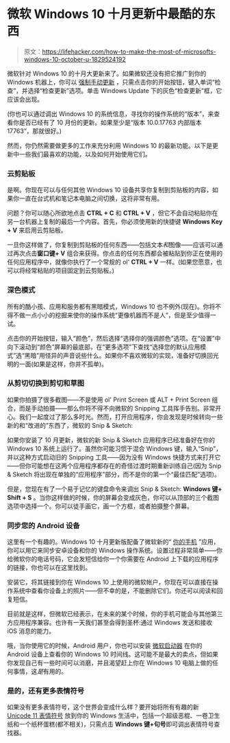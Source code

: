 # 微软 Windows 10 十月更新中最酷的东西

> 原文：<https://lifehacker.com/how-to-make-the-most-of-microsofts-windows-10-october-u-1829524192>

微软针对 Windows 10 的十月大更新来了。如果微软还没有把它推广到你的 Windows 机器上，你可以 [强制手动更新](https://blogs.windows.com/windowsexperience/2018/10/02/how-to-get-the-windows-10-october-2018-update/) ，只需点击你的开始按钮，键入单词“检查”，并选择“检查更新”选项。单击 Windows Update 下的灰色“检查更新”框，它应该会出现。



(你也可以通过调出 Windows 10 的系统信息，寻找你的操作系统的“版本”，来查看你是否已经有了 10 月份的更新。如果至少是“版本 10.0.17763 内部版本 17763”，那就很好。)

然而，你仍然需要做更多的工作来充分利用 Windows 10 的最新功能。以下是更新中一些我们最喜欢的功能，以及如何开始使用它们。

### 云剪贴板

是啊。你现在可以与任何其他 Windows 10 设备共享你复制到剪贴板的内容，如果你一直在台式机和笔记本电脑之间切换，这将非常有用。

问题？你可以随心所欲地点击 **CTRL + C** 和 **CTRL + V** ，但它不会自动粘贴你在另一台机器上复制的最后一个内容。首先，你必须使用新的快捷键 **Windows Key + V** 来启用云剪贴板。

一旦你这样做了，你复制到剪贴板的任何东西——包括文本*和*图像——应该可以通过再次点击**窗口键+ V** 组合来获得。你点击的任何东西都会被粘贴到你正在使用的任何应用程序中，就像你执行了一个常规的 ol' **CTRL + V** 一样。(如果您愿意，也可以将经常粘贴的项目固定到云剪贴板。)

### 深色模式

所有的酷小孩、应用和服务都有黑暗模式，Windows 10 也不例外(现在)。你将不得不做一点小小的挖掘来使你的操作系统“更像机器而不是人”，但是至少值得一试。

点击你的开始按钮，输入“颜色”，然后选择“选择你的强调颜色”选项。在“设置”中向下滚动到“颜色”屏幕的最底部，在“更多选项”下查找“选择您的默认应用模式”选“黑暗”用怪异的声音说些什么。如果你不喜欢微软的实现，准备好切换回光明的一面(如果是这样，你并不孤单)。

### 从剪切切换到剪切和草图

如果你拍摄了很多截图——不是使用 ol' Print Screen 或 ALT + Print Screen 组合，而是手动拍摄——那么你将不得不向微软的 Snipping 工具挥手告别。非常开心。我们一起度过了那么多时光。然而，打开应用程序，你会发现是时候转向一些新的和“改进的”东西了，微软的 Snip & Sketch:

如果你安装了 10 月更新，微软的新 Snip & Sketch 应用程序已经准备好在你的 Windows 10 系统上运行了。虽然你可能习惯于混合 Windows 键，输入“Snip”，并以这种方式启动旧的 Snipping 工具——因为没有 Windows 快捷方式来打开它——但你可能想在这两个应用程序都存在的奇怪过渡时期重新训练自己(因为 Snip & Sketch 将出现在单独的“应用程序”部分，而不是你的第一个“最佳匹配”选项)。

但是，您现在有了一个易于记忆的键盘命令来调出 Snip & Sketch: **Windows 键+ Shift + S** 。当你这样做的时候，你的屏幕会变成灰色，你可以从顶部的三个截图选项中选择一个。你可以徒手画它，画一个方框，或者拍摄整个屏幕。

### 同步您的 Android 设备

这里有一个有趣的。Windows 10 十月更新版配备了微软新的“ [你的手机](https://www.microsoft.com/en-us/windows/phones) ”应用，你可以用它来同步安卓设备和你的 Windows 操作系统。设置过程非常简单——你给微软你的电话号码，它会发短信给你一个你需要在 Android 上下载的应用程序的链接，你也可以在这里找到。

安装它，将其链接到你在 Windows 10 上使用的微软帐户，你现在可以直接在操作系统中查看你设备上的照片——但不幸的是，不能删除它们。你还可以阅读和回复短信。

目前就是这样，但微软已经表示，在未来的某个时候，你的手机可能会与其他第三方应用程序兼容。也许有一天我们甚至会得到圣杯:通过 Windows 发送和接收 iOS 消息的能力。

哦，当你使用它的时候，Android 用户，你也可以安装 [微软启动器](https://play.google.com/store/apps/details?id=com.microsoft.launcher&hl=en_US) 在你的 Android 设备上查看你的 Windows 10 时间线。这可能不是最大的卖点，但如果你发现自己有一些时间可以消磨，并且渴望赶上你在 Windows 10 电脑上做的任何事情，这*是*有用的。

### 是的，还有更多表情符号

如果没有更多表情符号，这个世界会变成什么样？要开始将所有有趣的新 [Unicode 11 表情符号](https://emojipedia.org/unicode-11.0/) 放到你的 Windows 生活中，包括一个超级恶棍、一卷卫生纸和一个纸杯蛋糕(都不相关)，只需点击 **Windows 键+句号**即可调出表情符号查找器。